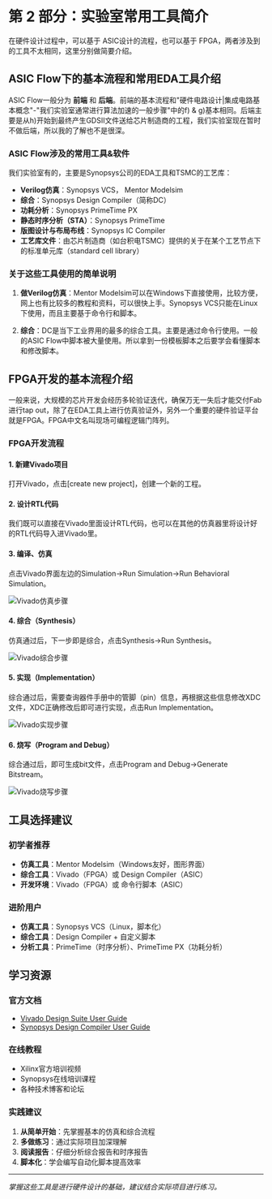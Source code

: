 # 第 2 部分：实验室常用工具简介

在硬件设计过程中，可以基于 ASIC设计的流程，也可以基于 FPGA，两者涉及到的工具不太相同，这里分别做简要介绍。

## ASIC Flow下的基本流程和常用EDA工具介绍

ASIC Flow一般分为 **前端** 和 **后端**。前端的基本流程和"硬件电路设计|集成电路基本概念"-"我们实验室通常进行算法加速的一般步骤"中的f) & g)基本相同。后端主要是从h)开始到最终产生GDSII文件送给芯片制造商的工程，我们实验室现在暂时不做后端，所以我的了解也不是很深。

### ASIC Flow涉及的常用工具&软件

我们实验室有的，主要是Synopsys公司的EDA工具和TSMC的工艺库：

* **Verilog仿真**：Synopsys VCS， Mentor Modelsim
* **综合**：Synopsys Design Compiler（简称DC）
* **功耗分析**：Synopsys PrimeTime PX
* **静态时序分析（STA）**：Synopsys PrimeTime
* **版图设计与布局布线**：Synopsys IC Compiler
* **工艺库文件**：由芯片制造商（如台积电TSMC）提供的关于在某个工艺节点下的标准单元库（standard cell library）

### 关于这些工具使用的简单说明

1. **做Verilog仿真**：Mentor Modelsim可以在Windows下直接使用，比较方便，网上也有比较多的教程和资料，可以很快上手。Synopsys VCS只能在Linux下使用，而且主要基于命令行和脚本。

2. **综合**：DC是当下工业界用的最多的综合工具。主要是通过命令行使用。一般的ASIC Flow中脚本被大量使用。所以拿到一份模板脚本之后要学会看懂脚本和修改脚本。

## FPGA开发的基本流程介绍

一般来说，大规模的芯片开发会经历多轮验证迭代，确保万无一失后才能交付Fab进行tap out，除了在EDA工具上进行仿真验证外，另外一个重要的硬件验证平台就是FPGA。FPGA中文名叫现场可编程逻辑门阵列。

### FPGA开发流程

#### 1. 新建Vivado项目
打开Vivado，点击[create new project]，创建一个新的工程。

#### 2. 设计RTL代码
我们既可以直接在Vivado里面设计RTL代码，也可以在其他的仿真器里将设计好的RTL代码导入进Vivado里。

#### 3. 编译、仿真
点击Vivado界面左边的Simulation->Run Simulation->Run Behavioral Simulation。

![Vivado仿真步骤](assets/vivado_simulation.png)

#### 4. 综合（Synthesis）
仿真通过后，下一步即是综合，点击Synthesis->Run Synthesis。

![Vivado综合步骤](assets/vivado_synthesis.png)

#### 5. 实现（Implementation）
综合通过后，需要查询器件手册中的管脚（pin）信息，再根据这些信息修改XDC文件，XDC正确修改后即可进行实现，点击Run Implementation。

![Vivado实现步骤](assets/vivado_implementation.png)

#### 6. 烧写（Program and Debug）
综合通过后，即可生成bit文件，点击Program and Debug->Generate Bitstream。

![Vivado烧写步骤](assets/vivado_program.png)

## 工具选择建议

### 初学者推荐
- **仿真工具**：Mentor Modelsim（Windows友好，图形界面）
- **综合工具**：Vivado（FPGA）或 Design Compiler（ASIC）
- **开发环境**：Vivado（FPGA）或 命令行脚本（ASIC）

### 进阶用户
- **仿真工具**：Synopsys VCS（Linux，脚本化）
- **综合工具**：Design Compiler + 自定义脚本
- **分析工具**：PrimeTime（时序分析）、PrimeTime PX（功耗分析）

## 学习资源

### 官方文档
- [Vivado Design Suite User Guide](https://www.xilinx.com/support/documentation/sw_manuals/xilinx2020_1/ug973-vivado-release-notes-install-license.pdf)
- [Synopsys Design Compiler User Guide](https://www.synopsys.com/support/training/rtl-synthesis/design-compiler.html)

### 在线教程
- Xilinx官方培训视频
- Synopsys在线培训课程
- 各种技术博客和论坛

### 实践建议
1. **从简单开始**：先掌握基本的仿真和综合流程
2. **多做练习**：通过实际项目加深理解
3. **阅读报告**：仔细分析综合报告和时序报告
4. **脚本化**：学会编写自动化脚本提高效率

---

*掌握这些工具是进行硬件设计的基础，建议结合实际项目进行练习。*

